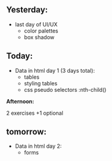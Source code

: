 ## Yesterday:

- last day of UI/UX
  - color palettes
  - box shadow

## Today:

- Data in html day 1 (3 days total):
  - tables
  - styling tables
  - css pseudo selectors :nth-child()

**Afternoon:**

2 exercises +1 optional

## tomorrow:

- Data in html day 2:
   - forms